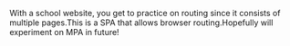 With a school website, you get to practice on routing since it consists of multiple pages.This is a SPA that allows browser routing.Hopefully will experiment on MPA in future!
